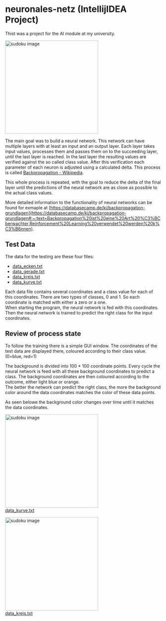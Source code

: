 # neuronales-netz (IntellijIDEA Project)
Thist was a project for the AI module at my university.   

<img src="https://github.com/KaMuench/neuronales-netz/assets/104307796/2f240245-d6a0-4662-a31d-d70fc6678931" alt="sudoku image" width="300"> 

The main goal was to build a neural network. This network can have multiple layers with at least an input and an output layer. Each layer takes input values, processes them and passes them on to the succeeding layer, until the last layer is reached. In the last layer the resulting values are verified against the so called class value. After this verification each parameter of each neuron is adjusted using a calculated delta. This process is called [Backpropagation - Wikipedia](https://de.wikipedia.org/wiki/Backpropagation).  

This whole process is repeated, with the goal to reduce the delta of the final layer until the predictions of the neural network are as close as possible to the actual class values.

More detailed information to the functionality of neural networks can be found for exmaple at [https://databasecamp.de/ki/backpropagation-grundlagen](https://databasecamp.de/ki/backpropagation-grundlagen#:~:text=Backpropagation%20ist%20eine%20Art%20%C3%BCberwachter,Reinforcement%20Learning%20verwendet%20werden%20k%C3%B6nnen).


## Test Data
The data for the testing are these four files:
- [data_ecken.txt](https://github.com/KaMuench/neuronales-netz/blob/master/src/main/resources/data_ecken.txt)
- [data_gerade.txt](https://github.com/KaMuench/neuronales-netz/blob/master/src/main/resources/data_gerade.txt)
- [data_kreis.txt](https://github.com/KaMuench/neuronales-netz/blob/master/src/main/resources/data_kreis.txt)
- [data_kurve.txt](https://github.com/KaMuench/neuronales-netz/blob/master/src/main/resources/data_kurve.txt)

Each data file contains several coordinates and a class value for each of this coordinates. There are two types of classes, 0 and 1. So each coordinate is matched with either a zero or a one.  
When starting the program, the neural network is fed with this coordinates. Then the neural network is trained to predict the right class for the input coordinates. 

## Review of process state
To follow the training there is a simple GUI window. The coordinates of the test data are displayed there, coloured according to their class value. (0=blue, red=1)

The background is divided into 100 * 100 coordinate points. Every cycle the neural network is feed with all these background coordinates to predict a class. The background coordinates are then coloured according to the outcome, either light blue or orange.  
The better the network can predict the right class, the more the background color around the data coordinates matches the color of these data points.  

As seen belowe the background color changes over time until it matches the data coordinates.  

<img src="https://github.com/KaMuench/neuronales-netz/assets/104307796/444d7e47-60f9-4169-9bb8-0d830206f029" alt="sudoku image" width="300"></img>   
[data_kurve.txt](https://github.com/KaMuench/neuronales-netz/blob/master/src/main/resources/data_kurve.txt)  

<img src="https://github.com/KaMuench/neuronales-netz/assets/104307796/2f240245-d6a0-4662-a31d-d70fc6678931" alt="sudoku image" width="300"/></img>    
[data_kreis.txt](https://github.com/KaMuench/neuronales-netz/blob/master/src/main/resources/data_kreis.txt)





